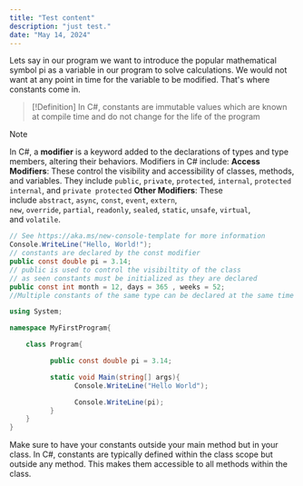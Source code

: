 ```yaml
---
title: "Test content"
description: "just test."
date: "May 14, 2024"
---
```


Lets say in our program we want to introduce the popular mathematical symbol pi as a variable in our program to solve calculations. We would not want at any point in time for the variable to be modified. That's where constants come in.

>[!Definition]
>In C#, constants are immutable values which are known at compile time and do not change for the life of the program


>[!note]
>In C#, a **modifier** is a keyword added to the declarations of types and type members, altering their behaviors.
>Modifiers in C# include:
> **Access Modifiers**: These control the visibility and accessibility of classes, methods, and variables. They include `public`, `private`, `protected`, `internal`, `protected internal`, and `private protected`
>**Other Modifiers**: These include `abstract`, `async`, `const`, `event`, `extern`, 
>`new`, `override`, `partial`, `readonly`, `sealed`, `static`, `unsafe`, `virtual`, and `volatile`.


```C#
// See https://aka.ms/new-console-template for more information
Console.WriteLine("Hello, World!");
// constants are declared by the const modifier
public const double pi = 3.14;
// public is used to control the visibiltity of the class
// as seen constants must be initialized as they are declared
public const int month = 12, days = 365 , weeks = 52;
//Multiple constants of the same type can be declared at the same time
```

```C#
using System;

namespace MyFirstProgram{

    class Program{

          public const double pi = 3.14;

          static void Main(string[] args){
                Console.WriteLine("Hello World");

                Console.WriteLine(pi);
          }
    }
}
```
Make sure to have your constants outside your main method but in your class.
In C#, constants are typically defined within the class scope but outside any method. This makes them accessible to all methods within the class.


